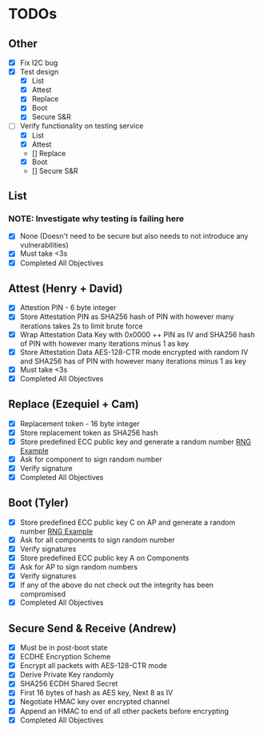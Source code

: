 # TODOs

## Other

- [X] Fix I2C bug
- [X] Test design
  - [X] List
  - [X] Attest
  - [X] Replace
  - [X] Boot
  - [X] Secure S&R
- [ ] Verify functionality on testing service
  - [X] List
  - [X] Attest
  - [] Replace
  - [X] Boot
  - [] Secure S&R

## List

### NOTE: Investigate why testing is failing here

- [X] None (Doesn't need to be secure but also needs to not introduce any vulnerabilities)
- [X] Must take <3s
- [X] Completed All Objectives

## Attest (Henry + David)

- [X] Attestion PIN - 6 byte integer
- [X] Store Attestation PIN as SHA256 hash of PIN with however many iterations takes 2s to limit brute force
- [X] Wrap Attestation Data Key with 0x0000 ++ PIN as IV and SHA256 hash of PIN with however many iterations minus 1 as key
- [X] Store Attestation Data AES-128-CTR mode encrypted with random IV and SHA256 has of PIN with however many iterations minus 1 as key
- [X] Must take <3s
- [X] Completed All Objectives

## Replace (Ezequiel + Cam)

- [X] Replacement token - 16 byte integer
- [X] Store replacement token as SHA256 hash
- [X] Store predefined ECC public key and generate a random number [RNG Example](https://github.com/Analog-Devices-MSDK/msdk/tree/e20c2cfe54f3d8880d29c11390700840e7e7ba27/Examples/MAX78000/TRNG)
- [X] Ask for component to sign random number
- [X] Verify signature
- [X] Completed All Objectives

## Boot (Tyler)

- [X] Store predefined ECC public key C on AP and generate a random number [RNG Example](https://github.com/Analog-Devices-MSDK/msdk/tree/e20c2cfe54f3d8880d29c11390700840e7e7ba27/Examples/MAX78000/TRNG)
- [X] Ask for all components to sign random number
- [X] Verify signatures
- [X] Store predefined ECC public key A on Components
- [X] Ask for AP to sign random numbers
- [X] Verify signatures
- [X] If any of the above do not check out the integrity has been compromised
- [X] Completed All Objectives

## Secure Send & Receive (Andrew)

- [X] Must be in post-boot state
- [X] ECDHE Encryption Scheme
- [X] Encrypt all packets with AES-128-CTR mode
- [X] Derive Private Key randomly
- [X] SHA256 ECDH Shared Secret
- [X] First 16 bytes of hash as AES key, Next 8 as IV
- [X] Negotiate HMAC key over encrypted channel
- [X] Append an HMAC to end of all other packets before encrypting
- [X] Completed All Objectives
